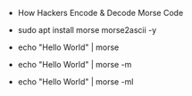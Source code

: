 - How Hackers Encode & Decode Morse Code

- sudo apt install morse morse2ascii -y
- echo "Hello World" | morse
- echo "Hello World" | morse -m
- echo "Hello World" | morse -ml
